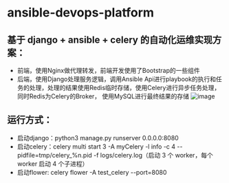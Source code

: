 # ansible-devops-platform
## 基于 django + ansible + celery 的自动化运维实现方案：
* 前端，使用Nginx做代理转发，前端开发使用了Bootstrap的一些组件
* 后端，使用Django处理服务逻辑，调用Ansible Api进行playbook的执行和任务的处理，处理的结果使用Redis临时存储，使用Celery进行异步任务处理，同时Redis为Celery的Broker，
使用MySQL进行最终结果的存储
![image](https://user-images.githubusercontent.com/17037398/116837560-83213800-abfd-11eb-8e9c-38fd1d466eeb.png)
## 运行方式：
* 启动django：python3 manage.py runserver 0.0.0.0:8080
* 启动celery：celery multi start 3 -A myCelery -l info -c 4 --pidfile=tmp/celery_%n.pid -f logs/celery.log（启动 3 个 worker，每个 worker 启动 4 个子进程）
* 启动flower: celery flower -A test_celery --port=8080

